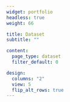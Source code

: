 ```yaml
---
widget: portfolio
headless: true
weight: 66

title: Dataset
subtitle: ""

content:
  page_type: dataset
  filter_default: 0

design:
  columns: "2"
  view: 5
  flip_alt_rows: true
---
```


